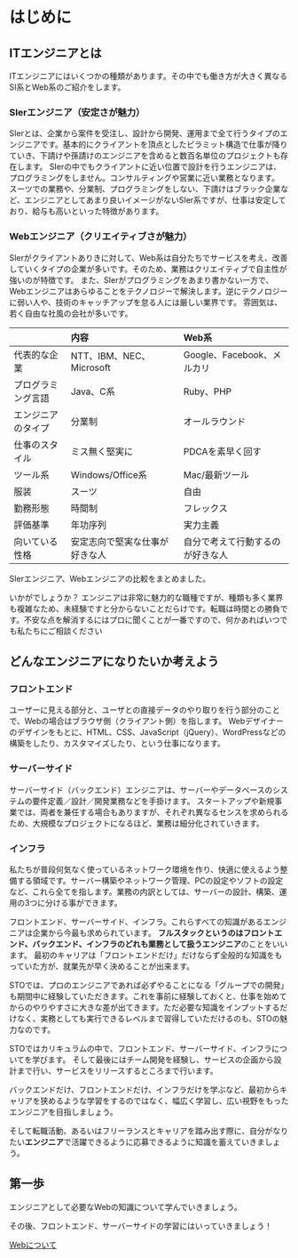 # はじめに

## ITエンジニアとは
ITエンジニアにはいくつかの種類があります。その中でも働き方が大きく異なるSI系とWeb系のご紹介をします。

### SIerエンジニア（安定さが魅力）
SIerとは、企業から案件を受注し、設計から開発、運用まで全て行うタイプのエンジニアです。基本的にクライアントを頂点としたピラミット構造で仕事が降りていき、下請けや孫請けのエンジニアを含めると数百名単位のプロジェクトも存在します。
SIerの中でもクライアントに近い位置で設計を行うエンジニアは、プログラミングをしません。コンサルティングや営業に近い業務となります。
スーツでの業務や、分業制、プログラミングをしない、下請けはブラック企業など、エンジニアとしてあまり良いイメージがないSIer系ですが、仕事は安定しており、給与も高いといった特徴があります。

### Webエンジニア（クリエイティブさが魅力）
SIerがクライアントありきに対して、Web系は自分たちでサービスを考え、改善していくタイプの企業が多いです。そのため、業務はクリエイティブで自主性が強いのが特徴です。
また、SIerがプログラミングをあまり書かない一方で、Webエンジニアはあらゆることをテクノロジーで解決します。逆にテクノロジーに弱い人や、技術のキャッチアップを怠る人には厳しい業界です。
雰囲気は、若く自由な社風の会社が多いです。

||内容|Web系|
|:--|:--|:--|
|代表的な企業|NTT、IBM、NEC、Microsoft|Google、Facebook、メルカリ|
|プログラミング言語|	Java、C系|Ruby、PHP|
|エンジニアのタイプ|分業制|オールラウンド|
|仕事のスタイル|ミス無く堅実に|PDCAを素早く回す|
|ツール系|Windows/Office系|Mac/最新ツール
|服装|スーツ|自由|
|勤務形態|時間制|フレックス|
|評価基準|年功序列|実力主義|
|向いている性格|安定志向で堅実な仕事が好きな人|自分で考えて行動するのが好きな人|

SIerエンジニア、Webエンジニアの比較をまとめました。

いかがでしょうか？
エンジニアは非常に魅力的な職種ですが、種類も多く業界も複雑なため、未経験ですと分からないことだらけです。転職は時間との勝負です。不安な点を解消するにはプロに聞くことが一番ですので、何かあればいつでも私たちにご相談ください

## どんなエンジニアになりたいか考えよう

### フロントエンド
ユーザーに見える部分と、ユーザとの直接データのやり取りを行う部分のことで、Webの場合はブラウザ側（クライアント側）を指します。 Webデザイナーのデザインをもとに、HTML、CSS、JavaScript（jQuery）、WordPressなどの構築をしたり、カスタマイズしたり、という仕事になります。

### サーバーサイド
サーバーサイド（バックエンド）エンジニアは、サーバーやデータベースのシステムの要件定義／設計／開発業務などを手掛けます。 スタートアップや新規事業では、両者を兼任する場合もありますが、それぞれ異なるセンスを求められるため、大規模なプロジェクトになるほど、業務は細分化されていきます。

### インフラ
私たちが普段何気なく使っているネットワーク環境を作り、快適に使えるよう整備する領域です。サーバー構築やネットワーク管理、PCの設定やソフトの設定など、これら全てを指します。業務の内訳としては、サーバーの設計、構築、運用の3つに分ける事ができます。


フロントエンド、サーバーサイド、インフラ。これらすべての知識があるエンジニアは企業から今最も求められています。
**フルスタックというのはフロントエンド、バックエンド、インフラのどれも業務として扱うエンジニア**のことをいいます。
最初のキャリアは「フロントエンドだけ」だけならず全般的な知識をもっていた方が、就業先が早く決めることが出来ます。

STOでは、プロのエンジニアであれば必ずやることになる「グループでの開発」も期間中に経験していただきます。これを事前に経験しておくと、仕事を始めてからのやりやすさに大きな差が出てきます。ただ必要な知識をインプットするだけなく、実務としても実行できるレベルまで習得していただけるのも、STOの魅力なのです。

STOではカリキュラムの中で、フロントエンド、サーバーサイド、インフラについてを学びます。
そして最後にはチーム開発を経験し、サービスの企画から設計まで行い、サービスをリリースするところまで行います。

バックエンドだけ、フロントエンドだけ、インフラだけを学ぶなど、最初からキャリアを狭めるような学習をするのではなく、幅広く学習し、広い視野をもったエンジニアを目指しましょう。

そして転職活動、あるいはフリーランスとキャリアを踏み出す際に、自分がなりたい**エンジニア**で活躍できるように応募できるように知識を蓄えていきましょう。

## 第一歩
エンジニアとして必要なWebの知識について学んでいきましょう。

その後、フロントエンド、サーバーサイドの学習にはいっていきましょう！

[Webについて](https://github.com/NexSeed00/curriculum/blob/master/doc/web/about_web_for_class.pdf)
